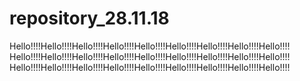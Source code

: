 # repository_28.11.18
Hello!!!!Hello!!!!Hello!!!!Hello!!!!Hello!!!!Hello!!!!Hello!!!!Hello!!!!Hello!!!!
Hello!!!!Hello!!!!Hello!!!!Hello!!!!Hello!!!!Hello!!!!Hello!!!!Hello!!!!Hello!!!!
Hello!!!!Hello!!!!Hello!!!!Hello!!!!Hello!!!!Hello!!!!Hello!!!!Hello!!!!Hello!!!!
